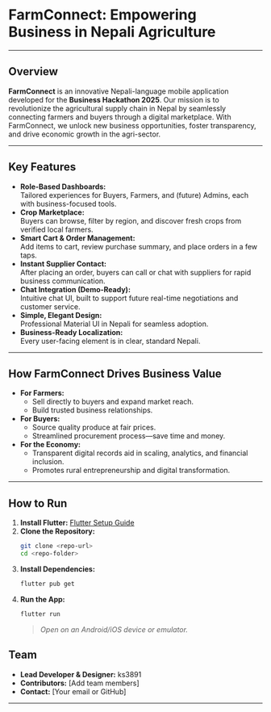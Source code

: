 #  **FarmConnect: Empowering Business in Nepali Agriculture**

---

## **Overview**

**FarmConnect** is an innovative Nepali-language mobile application developed for the **Business Hackathon 2025**. Our mission is to revolutionize the agricultural supply chain in Nepal by seamlessly connecting farmers and buyers through a digital marketplace. With FarmConnect, we unlock new business opportunities, foster transparency, and drive economic growth in the agri-sector.

---

## **Key Features**

- **Role-Based Dashboards:**  
  Tailored experiences for Buyers, Farmers, and (future) Admins, each with business-focused tools.
- **Crop Marketplace:**  
  Buyers can browse, filter by region, and discover fresh crops from verified local farmers.
- **Smart Cart & Order Management:**  
  Add items to cart, review purchase summary, and place orders in a few taps.
- **Instant Supplier Contact:**  
  After placing an order, buyers can call or chat with suppliers for rapid business communication.
- **Chat Integration (Demo-Ready):**  
  Intuitive chat UI, built to support future real-time negotiations and customer service.
- **Simple, Elegant Design:**  
  Professional Material UI in Nepali for seamless adoption.
- **Business-Ready Localization:**  
  Every user-facing element is in clear, standard Nepali.

---

## **How FarmConnect Drives Business Value**

- **For Farmers:**  
  - Sell directly to buyers and expand market reach.
  - Build trusted business relationships.
- **For Buyers:**  
  - Source quality produce at fair prices.
  - Streamlined procurement process—save time and money.
- **For the Economy:**  
  - Transparent digital records aid in scaling, analytics, and financial inclusion.
  - Promotes rural entrepreneurship and digital transformation.

---


## **How to Run**

1. **Install Flutter:** [Flutter Setup Guide](https://flutter.dev/docs/get-started/install)
2. **Clone the Repository:**  
   ```sh
   git clone <repo-url>
   cd <repo-folder>
   ```
3. **Install Dependencies:**  
   ```sh
   flutter pub get
   ```
4. **Run the App:**  
   ```sh
   flutter run
   ```
   > _Open on an Android/iOS device or emulator._



## **Team**

- **Lead Developer & Designer:** ks3891
- **Contributors:** [Add team members]
- **Contact:** [Your email or GitHub]


---
